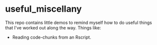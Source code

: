 # useful_miscellany

This repo contains little demos to remind myself how to do useful things that I've worked out along the way. Things like:

* Reading code-chunks from an Rscript.

